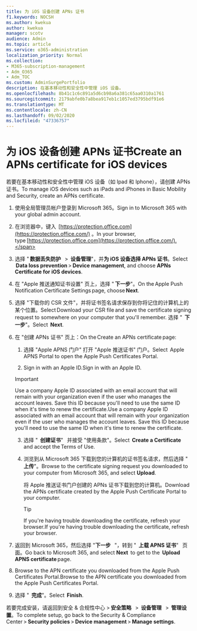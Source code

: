 ```yaml
---
title: 为 iOS 设备创建 APNs 证书
f1.keywords: NOCSH
ms.author: kwekua
author: kwekua
manager: scotv
audience: Admin
ms.topic: article
ms.service: o365-administration
localization_priority: Normal
ms.collection:
- M365-subscription-management
- Adm_O365
- Adm_TOC
ms.custom: AdminSurgePortfolio
description: 在基本移动性和安全性中管理 iOS 设备。
ms.openlocfilehash: 8b41c1c6c891a5d6cb98a6a381c65aa0310a1761
ms.sourcegitcommit: 2179abfe0b7a8bea917eb1c1057ed3795bdf91e6
ms.translationtype: MT
ms.contentlocale: zh-CN
ms.lasthandoff: 09/02/2020
ms.locfileid: "47336757"
---
```

# <a name="create-an-apns-certificate-for-ios-devices"></a><span data-ttu-id="987aa-103">为 iOS 设备创建 APNs 证书</span><span class="sxs-lookup"><span data-stu-id="987aa-103">Create an APNs certificate for iOS devices</span></span>

<span data-ttu-id="987aa-104">若要在基本移动性和安全性中管理 iOS 设备（如 Ipad 和 Iphone），请创建 APNs 证书。</span><span class="sxs-lookup"><span data-stu-id="987aa-104">To manage iOS devices such as iPads and iPhones in Basic Mobility and Security, create an APNs certificate.</span></span>

1. <span data-ttu-id="987aa-105">使用全局管理员帐户登录到 Microsoft 365。</span><span class="sxs-lookup"><span data-stu-id="987aa-105">Sign in to Microsoft 365 with your global admin account.</span></span>
    
2. <span data-ttu-id="987aa-106">在浏览器中，键入  [https://protection.office.com](https://protection.office.com/) 。</span><span class="sxs-lookup"><span data-stu-id="987aa-106">In your browser, type [https://protection.office.com](https://protection.office.com/).</span></span>
    
3. <span data-ttu-id="987aa-107">选择 " **数据丢失防护**   >  **设备管理**"，并**为 iOS 设备选择 APNs 证书**。</span><span class="sxs-lookup"><span data-stu-id="987aa-107">Select  **Data loss prevention** > **Device management**, and choose **APNs Certificate for iOS devices**.</span></span>    

4. <span data-ttu-id="987aa-108">在 "Apple 推送通知证书设置" 页上，选择 " **下一步**"。</span><span class="sxs-lookup"><span data-stu-id="987aa-108">On the Apple Push Notification Certificate Settings page, choose **Next**.</span></span>
    
5. <span data-ttu-id="987aa-109">选择 "下载你的 CSR 文件"，并将证书签名请求保存到你将记住的计算机上的某个位置。</span><span class="sxs-lookup"><span data-stu-id="987aa-109">Select Download your CSR file and save the certificate signing request to somewhere on your computer that you'll remember.</span></span> <span data-ttu-id="987aa-110">选择 "  **下一步**"。</span><span class="sxs-lookup"><span data-stu-id="987aa-110">Select  **Next**.</span></span>
    
6. <span data-ttu-id="987aa-111">在 "创建 APNs 证书" 页上：</span><span class="sxs-lookup"><span data-stu-id="987aa-111">On the Create an APNs certificate page:</span></span>  

    1. <span data-ttu-id="987aa-112">选择 "Apple APNS 门户" 打开 "Apple 推送证书" 门户。</span><span class="sxs-lookup"><span data-stu-id="987aa-112">Select  Apple APNS Portal to open the Apple Push Certificates Portal.</span></span>
    
    2. <span data-ttu-id="987aa-113">Sign in with an Apple ID.</span><span class="sxs-lookup"><span data-stu-id="987aa-113">Sign in with an Apple ID.</span></span>   

    >[!IMPORTANT]
    ><span data-ttu-id="987aa-p102">Use a company Apple ID associated with an email account that will remain with your organization even if the user who manages the account leaves. Save this ID because you'll need to use the same ID when it's time to renew the certificate.</span><span class="sxs-lookup"><span data-stu-id="987aa-p102">Use a company Apple ID associated with an email account that will remain with your organization even if the user who manages the account leaves. Save this ID because you'll need to use the same ID when it's time to renew the certificate.</span></span>

    3. <span data-ttu-id="987aa-116">选择 "  **创建证书**"   并接受 "使用条款"。</span><span class="sxs-lookup"><span data-stu-id="987aa-116">Select  **Create a Certificate**  and accept the Terms of Use.</span></span>
    
    4. <span data-ttu-id="987aa-117">浏览到从 Microsoft 365 下载到您的计算机的证书签名请求，然后选择 " **上传**"。</span><span class="sxs-lookup"><span data-stu-id="987aa-117">Browse to the certificate signing request you downloaded to your computer from Microsoft 365, and select **Upload**.</span></span>
    
        <span data-ttu-id="987aa-118">将 Apple 推送证书门户创建的 APNs 证书下载到您的计算机。</span><span class="sxs-lookup"><span data-stu-id="987aa-118">Download the APNs certificate created by the Apple Push Certificate Portal to your computer.</span></span>
    
       >[!TIP]
       ><span data-ttu-id="987aa-119">If you're having trouble downloading the certificate, refresh your browser.</span><span class="sxs-lookup"><span data-stu-id="987aa-119">If you're having trouble downloading the certificate, refresh your browser.</span></span>

7. <span data-ttu-id="987aa-120">返回到 Microsoft 365，然后选择 "**下一步**   "，转到 "  **上载 APNS 证书**"   页面。</span><span class="sxs-lookup"><span data-stu-id="987aa-120">Go back to Microsoft 365, and select **Next**  to get to the  **Upload APNS certificate** page.</span></span>
    
8. <span data-ttu-id="987aa-121"> Browse to the APN certificate you downloaded from the Apple Push Certificates Portal.</span><span class="sxs-lookup"><span data-stu-id="987aa-121">Browse to the APN certificate you downloaded from the Apple Push Certificates Portal.</span></span>
    
9. <span data-ttu-id="987aa-122">选择 "  **完成**"。</span><span class="sxs-lookup"><span data-stu-id="987aa-122">Select  **Finish**.</span></span>
    
<span data-ttu-id="987aa-123">若要完成安装，请返回到安全 & 合规性中心 > **安全策略**   >  **设备管理**   >  **管理设置**。</span><span class="sxs-lookup"><span data-stu-id="987aa-123">To complete setup, go back to the Security & Compliance Center > **Security policies** > **Device management** > **Manage settings**.</span></span>
